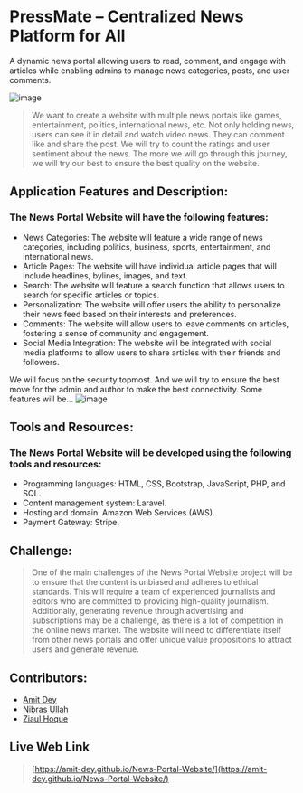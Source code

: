 # PressMate – Centralized News Platform for All
A dynamic news portal allowing users to read, comment, and engage with articles while enabling admins to manage news categories, posts, and user comments.

![image](https://github.com/user-attachments/assets/e92f6cf4-37c1-42cf-ad3a-bda20770fde9)
> We want to create a website with multiple news portals like games,
entertainment, politics, international news, etc. Not only holding news, users can see it in
detail and watch video news. They can comment like and share the post. We will try
to count the ratings and user sentiment about the news. The more we will go through this
journey, we will try our best to ensure the best quality on the website.



## Application Features and Description:
### The News Portal Website will have the following features:
- News Categories: The website will feature a wide range of news categories,
including politics, business, sports, entertainment, and international news.
- Article Pages: The website will have individual article pages that will include
headlines, bylines, images, and text.
- Search: The website will feature a search function that allows users to search for
specific articles or topics.
- Personalization: The website will offer users the ability to personalize their
news feed based on their interests and preferences.
- Comments: The website will allow users to leave comments on articles, fostering
a sense of community and engagement.
- Social Media Integration: The website will be integrated with social media
platforms to allow users to share articles with their friends and followers.

We will focus on the security topmost. And we will try to ensure the best move for the
admin and author to make the best connectivity. Some features will be...
![image](https://github.com/user-attachments/assets/86068121-b217-43ff-9330-ba30e7ae09e9)

## Tools and Resources:
### The News Portal Website will be developed using the following tools and resources:
- Programming languages: HTML, CSS, Bootstrap, JavaScript, PHP, and SQL.
- Content management system: Laravel.
- Hosting and domain: Amazon Web Services (AWS).
- Payment Gateway: Stripe.

## Challenge:
> One of the main challenges of the News Portal Website project will be to ensure
that the content is unbiased and adheres to ethical standards. This will require a team of
experienced journalists and editors who are committed to providing high-quality
journalism. Additionally, generating revenue through advertising and subscriptions may
be a challenge, as there is a lot of competition in the online news market. The website
will need to differentiate itself from other news portals and offer unique value
propositions to attract users and generate revenue.

## Contributors:
- [Amit Dey](https://github.com/Amit-Dey)
- [Nibras Ullah](https://github.com/Nibras-Nib)
- [Ziaul Hoque](https://github.com/ZiaulHoqueKhasru)

## Live Web Link
> [https://amit-dey.github.io/News-Portal-Website/](https://amit-dey.github.io/News-Portal-Website/)
